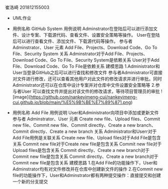崔洛崎
201812155003
- UML作业
- 用例名称	GitHub System
用例说明	Adminstrator在登陆后可以进行添加文件、设计专案、下载源代码、查看文件、设置安全策略等操作。
User在登陆后可以进行查看文件、添加文件、下载源代码等操作。
参与者	Adminstrator、User
元素	Add File、Projects、Download Code、Go To File、Security System
关系	Adminstrator对于Add File、Projects、Download Code、Go To File、Security System是依赖关系
User对于Add File、Download Code、Go To File是依赖关系
建模思路	1.Administrator和User当登录GitHub之后可以进行查找和修改文件
参与者Administrator可直接对文件进行修改，还可以查看其他用户对此文件的修改请求并进行审批。同时Administrator还可以在仓库中设计专案并对仓库中文件设置安全策略等
2.参与者User 可以查找文件并提出对该文件的修改请求，等待项目管理员的审批
![image]{https://github.com/nankeyimeng-cui/nankeyimeng-cui.github.io/blob/main/%E5%9B%BE%E7%89%871.png)

- 用例名称	Add File
用例说明	User和Administrator向项目中添加或更新文件
参与者	Adminstrator、User
元素	Create new file、Upload files、Commit new file、Commit new file、Commit directly、Create a new branch、Commit directly、Create a new branch
关系	Administrator和Userr对于Add File用例是关联关系
Create new file、Upload files对于Add File是包含关系
Commit new file对于Create new file是包含关系
Commit new file对于Upload files是包含关系
Commit directly、Create a new branch对于Commit new file是包含关系
Commit directly、Create a new branch对于Commit new file是包含关系
建模思路	1.在Add File的功能操作下，User和Adminstrator均有对文件修改并在仓库中创建新文件的操作
2.在Commit new file的功能操作下，User和Adminstrator都有两种提交操作：直接提交和创建一个新的分支提交
